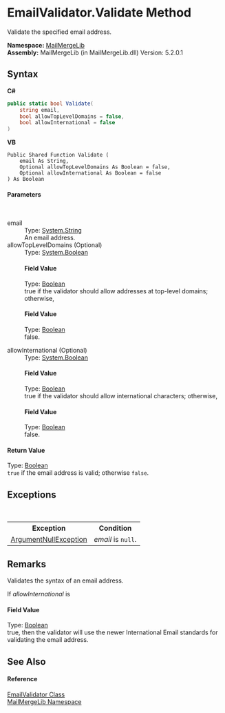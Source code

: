 # EmailValidator.Validate Method 
 

Validate the specified email address.

**Namespace:**&nbsp;<a href="31c6ebbe-d683-7561-7308-5a5ee1f76bf5">MailMergeLib</a><br />**Assembly:**&nbsp;MailMergeLib (in MailMergeLib.dll) Version: 5.2.0.1

## Syntax

**C#**<br />
``` C#
public static bool Validate(
	string email,
	bool allowTopLevelDomains = false,
	bool allowInternational = false
)
```

**VB**<br />
``` VB
Public Shared Function Validate ( 
	email As String,
	Optional allowTopLevelDomains As Boolean = false,
	Optional allowInternational As Boolean = false
) As Boolean
```


#### Parameters
&nbsp;<dl><dt>email</dt><dd>Type: <a href="http://msdn2.microsoft.com/en-us/library/s1wwdcbf" target="_blank">System.String</a><br />An email address.</dd><dt>allowTopLevelDomains (Optional)</dt><dd>Type: <a href="http://msdn2.microsoft.com/en-us/library/a28wyd50" target="_blank">System.Boolean</a><br />

#### Field Value
Type: <a href="http://msdn2.microsoft.com/en-us/library/a28wyd50" target="_blank">Boolean</a><br />true if the validator should allow addresses at top-level domains; otherwise, 

#### Field Value
Type: <a href="http://msdn2.microsoft.com/en-us/library/a28wyd50" target="_blank">Boolean</a><br />false.</dd><dt>allowInternational (Optional)</dt><dd>Type: <a href="http://msdn2.microsoft.com/en-us/library/a28wyd50" target="_blank">System.Boolean</a><br />

#### Field Value
Type: <a href="http://msdn2.microsoft.com/en-us/library/a28wyd50" target="_blank">Boolean</a><br />true if the validator should allow international characters; otherwise, 

#### Field Value
Type: <a href="http://msdn2.microsoft.com/en-us/library/a28wyd50" target="_blank">Boolean</a><br />false.</dd></dl>

#### Return Value
Type: <a href="http://msdn2.microsoft.com/en-us/library/a28wyd50" target="_blank">Boolean</a><br />`true` if the email address is valid; otherwise `false`.

## Exceptions
&nbsp;<table><tr><th>Exception</th><th>Condition</th></tr><tr><td><a href="http://msdn2.microsoft.com/en-us/library/27426hcy" target="_blank">ArgumentNullException</a></td><td>*email* is `null`.</td></tr></table>

## Remarks

Validates the syntax of an email address.

If *allowInternational* is 

#### Field Value
Type: <a href="http://msdn2.microsoft.com/en-us/library/a28wyd50" target="_blank">Boolean</a><br />true, then the validator will use the newer International Email standards for validating the email address.


## See Also


#### Reference
<a href="c380e2a1-7b9d-c8a7-9851-6322a1dd7acb">EmailValidator Class</a><br /><a href="31c6ebbe-d683-7561-7308-5a5ee1f76bf5">MailMergeLib Namespace</a><br />